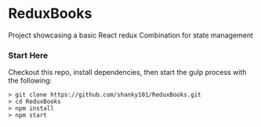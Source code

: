 # ReduxBooks

Project showcasing a basic React redux Combination for state management

### Start Here

Checkout this repo, install dependencies, then start the gulp process with the following:

```
> git clone https://github.com/shanky101/ReduxBooks.git
> cd ReduxBooks
> npm install
> npm start
```

